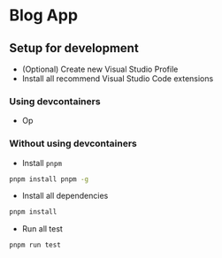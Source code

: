 # Blog App

## Setup for development

- (Optional) Create new Visual Studio Profile
- Install all recommend Visual Studio Code extensions

### Using devcontainers

- Op

### Without using devcontainers

- Install `pnpm`

```bash
pnpm install pnpm -g
```

- Install all dependencies

```bash
pnpm install
```

- Run all test

```bash
pnpm run test
```
